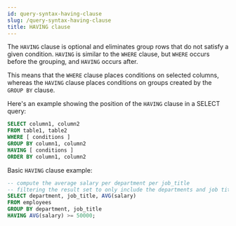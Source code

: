 ```yaml
---
id: query-syntax-having-clause
slug: /query-syntax-having-clause
title: HAVING clause
---
```


The `HAVING` clause is optional and eliminates group rows that do not satisfy a given condition. `HAVING` is similar to the `WHERE` clause, but `WHERE` occurs before the grouping, and `HAVING` occurs after. 

This means that the `WHERE` clause places conditions on selected columns, whereas the `HAVING` clause places conditions on groups created by the `GROUP BY` clause.

Here's an example showing the position of the `HAVING` clause in a SELECT query:

```sql
SELECT column1, column2
FROM table1, table2
WHERE [ conditions ]
GROUP BY column1, column2
HAVING [ conditions ]
ORDER BY column1, column2
```

Basic `HAVING` clause example:

```sql
-- compute the average salary per department per job_title
-- filtering the result set to only include the departments and job titles with an average salary of at least $50,000
SELECT department, job_title, AVG(salary)
FROM employees
GROUP BY department, job_title
HAVING AVG(salary) >= 50000;
```
